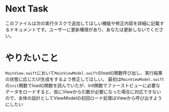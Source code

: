 # Next Task
このファイルは次の実行タスクで追加してほしい機能や修正内容を詳細に記載するドキュメントです。ユーザーに更新権限があり、あなたは更新しないでください。

# やりたいこと
`MainView.swift`において`MainViewModel.swift`のload()関数呼び出し、実行結果の状態に応じたUI生成をするよう修正してほしい。
最初は`MainViewModel.swift`の`init`関数でload()関数を読んでいたが、init関数でファーストビューに必要なデータをロードすると、仮にViewから引数が必要になった場合に対応できないので、全体の設計としてViewModelの初回ロード処理はViewから呼び出すようにしたい
